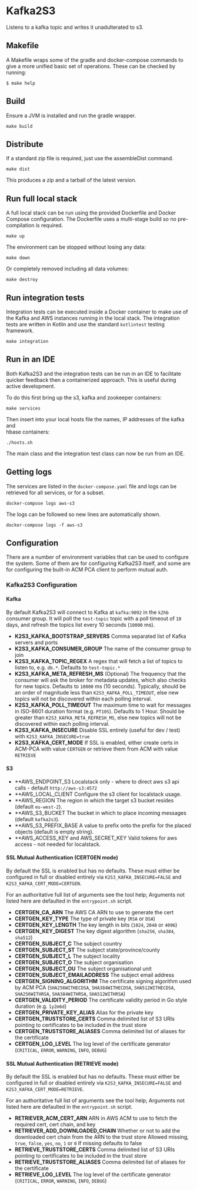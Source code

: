 # Kafka2S3

Listens to a kafka topic and writes it unadulterated to s3.

## Makefile

A Makefile wraps some of the gradle and docker-compose commands to give a
more unified basic set of operations. These can be checked by running:

```
$ make help
```

## Build

Ensure a JVM is installed and run the gradle wrapper.

    make build

## Distribute

If a standard zip file is required, just use the assembleDist command.

    make dist

This produces a zip and a tarball of the latest version.

## Run full local stack

A full local stack can be run using the provided Dockerfile and Docker
Compose configuration. The Dockerfile uses a multi-stage build so no
pre-compilation is required.

    make up

The environment can be stopped without losing any data:

    make down

Or completely removed including all data volumes:

    make destroy

## Run integration tests

Integration tests can be executed inside a Docker container to make use of
the Kafka and AWS instances running in the local stack. The integration
tests are written in Kotlin and use the standard `kotlintest` testing framework.

    make integration

## Run in an IDE                                                                                                                                                                              
                                                                                                                                                                                              
Both Kafka2S3 and the integration tests can be run in an IDE to facilitate                                                                                                                 
quicker feedback then a containerized approach. This is useful during active development.                                                                                                     
                                                                                                                                                                                              
To do this first bring up the s3, kafka and zookeeper containers:                                                                                                                          
                                                                                                                                                                                              
    make services                                                                                                                                                                             
                                                                                                                                                                                              
Then insert into your local hosts file the names, IP addresses of the kafka and                                                                                                               
hbase containers:                                                                                                                                                                             
                                                                                                                                                                                              
    ./hosts.sh                                     

The main class and the integration test class can now be run from an IDE.

## Getting logs

The services are listed in the `docker-compose.yaml` file and logs can be
retrieved for all services, or for a subset.

    docker-compose logs aws-s3

The logs can be followed so new lines are automatically shown.

    docker-compose logs -f aws-s3

## Configuration

There are a number of environment variables that can be used to configure
the system. Some of them are for configuring Kafka2S3 itself, and some
are for configuring the built-in ACM PCA client to perform mutual auth.

### Kafka2S3 Configuration

#### Kafka

By default Kafka2S3 will connect to Kafka at `kafka:9092` in the `k2hb`
consumer group. It will poll the `test-topic` topic with a poll timeout of
`10` days, and refresh the topics list every 10 seconds (`10000` ms).

* **K2S3_KAFKA_BOOTSTRAP_SERVERS**
    Comma separated list of Kafka servers and ports
* **K2S3_KAFKA_CONSUMER_GROUP**
    The name of the consumer group to join
* **K2S3_KAFKA_TOPIC_REGEX**
    A regex that will fetch a list of topics to listen to, e.g. `db.*`. Defaults to `test-topic.*`
* **K2S3_KAFKA_META_REFRESH_MS** (Optional)
    The frequency that the consumer will ask the broker for metadata updates, which also checks for new topics.
    Defaults to `10000` ms (10 seconds).
    Typically, should be an order of magnitude less than `K2S3_KAFKA_POLL_TIMEOUT`, else new topics will not be discovered within each polling interval.
* **K2S3_KAFKA_POLL_TIMEOUT**
    The maximum time to wait for messages in ISO-8601 duration format (e.g. `PT10S`).
    Defaults to 1 Hour.
    Should be greater than `K2S3_KAFKA_META_REFRESH_MS`, else new topics will not be discovered within each polling interval.
* **K2S3_KAFKA_INSECURE**
    Disable SSL entirely (useful for dev / test) with `K2S3_KAFKA_INSECURE=true`
* **K2S3_KAFKA_CERT_MODE**
    If SSL is enabled, either create certs in ACM-PCA with value `CERTGEN` or retrieve
    them from ACM with value `RETRIEVE`

#### S3

* **AWS_ENDPOINT_S3
    Localstack only - where to direct aws s3 api calls - default `http://aws-s3:4572`
* **AWS_LOCAL_CLIENT
    Configure the s3 client for localstack usage.
* **AWS_REGION
    The region in which the target s3 bucket resides (default `eu-west-2`).
* **AWS_S3_BUCKET
    The bucket in which to place incoming messages (default `kafka2s3`).
* **AWS_S3_PREFIX_BASE
    A value to prefix onto the prefix for the placed objects (default is empty string).
* **AWS_ACCESS_KEY and AWS_SECRET_KEY
    Valid tokens for aws access - not needed for localstack.

#### SSL Mutual Authentication (CERTGEN mode)

By default the SSL is enabled but has no defaults. These must either be
configured in full or disabled entirely via `K2S3_KAFKA_INSECURE=FALSE`
and `K2S3_KAFKA_CERT_MODE=CERTGEN`.

For an authoritative full list of arguments see the tool help; Arguments not listed here are
defaulted in the `entrypoint.sh` script.

* **CERTGEN_CA_ARN**
    The AWS CA ARN to use to generate the cert
* **CERTGEN_KEY_TYPE**
    The type of private key (`RSA` or `DSA`)
* **CERTGEN_KEY_LENGTH**
    The key length in bits (`1024`, `2048` or `4096`)
* **CERTGEN_KEY_DIGEST**
    The key digest algorithm (`sha256`, `sha384`, `sha512`)
* **CERTGEN_SUBJECT_C**
    The subject country
* **CERTGEN_SUBJECT_ST**
    The subject state/province/county
* **CERTGEN_SUBJECT_L**
    The subject locality
* **CERTGEN_SUBJECT_O**
    The subject organisation
* **CERTGEN_SUBJECT_OU**
    The subject organisational unit
* **CERTGEN_SUBJECT_EMAILADDRESS**
    The subject email address
* **CERTGEN_SIGNING_ALGORITHM**
    The certificate signing algorithm used by ACM PCA
    (`SHA256WITHECDSA`, `SHA384WITHECDSA`, `SHA512WITHECDSA`, `SHA256WITHRSA`, `SHA384WITHRSA`, `SHA512WITHRSA`)
* **CERTGEN_VALIDITY_PERIOD**
    The certificate validity period in Go style duration (e.g. `1y2m6d`)
* **CERTGEN_PRIVATE_KEY_ALIAS**
    Alias for the private key
* **CERTGEN_TRUSTSTORE_CERTS**
    Comma delimited list of S3 URIs pointing to certificates to be included in the trust store
* **CERTGEN_TRUSTSTORE_ALIASES**
    Comma delimited list of aliases for the certificate
* **CERTGEN_LOG_LEVEL**
    The log level of the certificate generator (`CRITICAL`, `ERROR`, `WARNING`, `INFO`, `DEBUG`)


#### SSL Mutual Authentication (RETRIEVE mode)

By default the SSL is enabled but has no defaults. These must either be
configured in full or disabled entirely via `K2S3_KAFKA_INSECURE=FALSE`
and `K2S3_KAFKA_CERT_MODE=RETRIEVE`.

For an authoritative full list of arguments see the tool help; Arguments not listed here are
defaulted in the `entrypoint.sh` script.

* **RETRIEVER_ACM_CERT_ARN**
    ARN in AWS ACM to use to fetch the required cert, cert chain, and key
* **RETRIEVER_ADD_DOWNLOADED_CHAIN**
    Whether or not to add the downloaded cert chain from the ARN to the trust store
    Allowed missing, `true`, `false`, `yes`, `no`, `1` or `0`
    If missing defaults to false
* **RETRIEVE_TRUSTSTORE_CERTS**
    Comma delimited list of S3 URIs pointing to certificates to be included in the trust store
* **RETRIEVE_TRUSTSTORE_ALIASES**
    Comma delimited list of aliases for the certificate
* **RETRIEVE_LOG_LEVEL**
    The log level of the certificate generator (`CRITICAL`, `ERROR`, `WARNING`, `INFO`, `DEBUG`)
